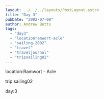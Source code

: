 ```yaml
---
layout: ../../../layouts/PostLayout.astro
title: "Day 3"
pubDate: "2002-07-08"
author: Andrew Betts
tags: 
  - "day3"
  - "locationramwort-acle"
  - "sailing-2002"
  - "travel"
  - "traveljournal"
  - "tripsailing02"
---
```


location:Ramwort - Acle

trip:sailing02

day:3
